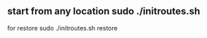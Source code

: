 start from any location 
 sudo ./initroutes.sh
 ----------------------------
 for restore
 sudo ./initroutes.sh  restore